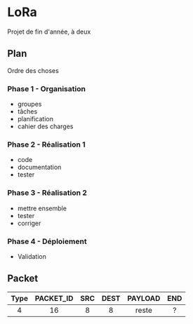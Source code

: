 # LoRa

Projet de fin d'année, à deux  

## Plan  

Ordre des choses

### Phase 1 - Organisation  

- groupes
- tâches
- planification
- cahier des charges

### Phase 2 - Réalisation 1  

- code
- documentation
- tester

### Phase 3 - Réalisation 2  

- mettre ensemble
- tester
- corriger

### Phase 4 - Déploiement

- Validation

## Packet  

| Type | PACKET_ID | SRC | DEST | PAYLOAD | END |
| :----: | :----: | :----: | :----: | :----: | :----: |
| 4 | 16 | 8 | 8 | reste | ? |

